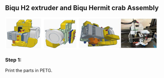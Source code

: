 ## Biqu H2 extruder and Biqu Hermit crab Assembly

![H2 Hermit Crab BLV metal kit mount](H2.jpg)

### Step 1:
Print the parts in PETG.
